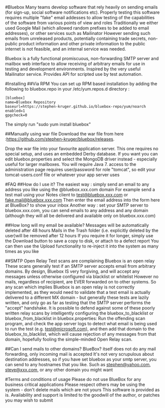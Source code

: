 #Bluebox
Many teams develop software that rely heavily on sending emails (for sign-up, social software notifications etc). Properly testing this software requires multiple "fake" email addesses to allow testing of the capabilities of the software from various points of view and roles Traditionally we either used Google Mail (which allowed random prefixes to be added to email addresses), or other services such as Mailinator However sending such emails from unreleased products, potentially containing trade secrets, non-public product information and other private information to the public internet is not feasible, and an internal service was needed.

Bluebox is a fully functional promiscuous, non-forwarding SMTP server and mailbox web interface to allow receiving of arbitrary emails for use in testing and development environments. Inspired by the very useful Mailinator service. Provides API for scripted use by test automation.

#Installing
##Via RPM
You can set up RPM based installation by adding the following to bluebox.repo in your /etc/yum.repos.d directory :
```
[bluebox]
name=Bluebox Repository
baseurl=https://stephen-kruger.github.io/bluebox-repo/yum/noarch
enabled=1
gpgcheck=0
```
The simply run "sudo yum install bluebox"

##Manually using war file
Download the war file from here :https://github.com/stephen-kruger/bluebox/releases.

Drop the war file into your favourite application server.
This one requires no special setup, and uses an embedded Derby database.
If you want you can edit bluebox.properties and select the MongoDB driver instead - especially useful for larger mailboxes.
You will require Java 7.
access to the administration page requires user/password for role "tomcat", so edit your tomcat-users.conf file or whatever your app server uses

#FAQ
##How do I use it?
The easiest way : simply send an email to any address you like using the @bluebox.xxx.com domain For example send a test mail using your Notes client to test@bluebox.xxx.com or fake.mail@bluebox.xxx.com Then enter the email address into the form here at BlueBox? to show your inbox Another way : set your SMTP server to bluebox.xxx.com, you can send emails to any address and any domain (although they will all be delivered and available only on bluebox.xxx.com)

##How long will my email be available?
Messages will be automatically deleted after 48 hours Mails in the Trash folder (i.e. explicitly deleted by the user)will be removed after 12 hours If you require it for longer, simply use the Download button to save a copy to disk, or attach to a defect report You can then use the Upload functionality to re-inject it into the system as many times as you like

##SMTP Open Relay Test scans are complaining Bluebox is an open relay
These scans generally test if an SMTP server accepts email from arbitrary domains. By design, Bluebox IS very forgiving, and will accept any messages unless otherwise configured via blacklist or whitelist However no mails, regardless of recipient, are EVER forwarded on to other systems. So any scan which implies Bluebox is an open relay is not correctly implemented, as they would need to validate that a test email is actually delivered to a different MX domain - but generally these tests are lazily written, and only go as far as testing that the SMTP server performs the "accept" handshake. It is possible to defend against some of these poorly written relay scans by intelligently configuring the bluebox_to_blacklist or bluebox_from_blacklist in bluebox.properties: Run the offending scan program, and check the app server logs to detect what email is being used to run the test (e.g. test@microsoft.com), and then add that domain to the bluebox_to_blacklist, which will cause rejection of any messages from that domain, hopefully fooling the simple-minded Open Relay scan.

##Can I send mails to other domains?
BlueBox? itself does not do any mail forwarding, only incoming mail is accepted It's not very scrupulous about destination addresses, so if you have set bluebox as your smtp server, you can send to any hostnames that you like. Such as stephen@yahoo.com, steve@xxx.com, or any other domain you might want

#Terms and conditions of usage
Please do not use BlueBox for any business critical applications Please respect others may be using the system - don't delete mails which are not yours This software is provided as is. Availability and support is limited to the goodwill of the author, or patches you may wish to submit
